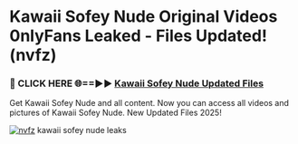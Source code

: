 # Kawaii Sofey Nude Original Videos 0nlyFans Leaked - Files Updated! (nvfz)

<h3>🔴 CLICK HERE 🌐==►► <a href="https://tinyurl.com/5h6xmrr3" rel="nofollow">Kawaii Sofey Nude Updated Files</a></h3>

Get Kawaii Sofey Nude and all content. Now you can access all videos and pictures of Kawaii Sofey Nude. New Updated Files 2025!

[![nvfz](https://i.imgur.com/KVD873Z.gif)](https://tinyurl.com/5h6xmrr3)
kawaii sofey nude leaks